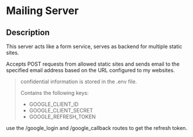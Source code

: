 # Mailing Server


## Description

This server acts like a form service, serves as backend for multiple static sites.

Accepts POST requests from allowed static sites and sends email to the specified email address based on the URL configured to my websites.

> confidential information is stored in the .env file.
> 
> Contains the following keys:
> - GOOGLE_CLIENT_ID
> - GOOGLE_CLIENT_SECRET
> - GOOGLE_REFRESH_TOKEN

use the /google_login and /google_callback routes to get the refresh token.

